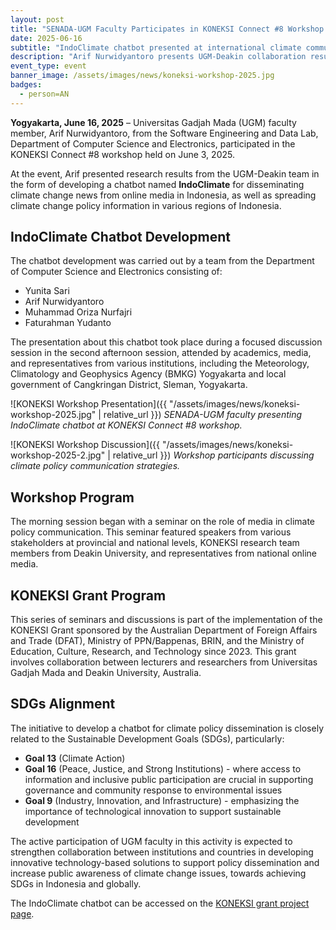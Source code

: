 ```yaml
---
layout: post
title: "SENADA-UGM Faculty Participates in KONEKSI Connect #8 Workshop for Climate Policy Dissemination"
date: 2025-06-16
subtitle: "IndoClimate chatbot presented at international climate communication workshop"
description: "Arif Nurwidyantoro presents UGM-Deakin collaboration results on climate change news dissemination through AI chatbot"
event_type: event
banner_image: /assets/images/news/koneksi-workshop-2025.jpg
badges:
  - person=AN
---
```


**Yogyakarta, June 16, 2025** – Universitas Gadjah Mada (UGM) faculty member, Arif Nurwidyantoro, from the Software Engineering and Data Lab, Department of Computer Science and Electronics, participated in the KONEKSI Connect #8 workshop held on June 3, 2025.

At the event, Arif presented research results from the UGM-Deakin team in the form of developing a chatbot named **IndoClimate** for disseminating climate change news from online media in Indonesia, as well as spreading climate change policy information in various regions of Indonesia.

## IndoClimate Chatbot Development

The chatbot development was carried out by a team from the Department of Computer Science and Electronics consisting of:
- Yunita Sari
- Arif Nurwidyantoro  
- Muhammad Oriza Nurfajri
- Faturahman Yudanto

The presentation about this chatbot took place during a focused discussion session in the second afternoon session, attended by academics, media, and representatives from various institutions, including the Meteorology, Climatology and Geophysics Agency (BMKG) Yogyakarta and local government of Cangkringan District, Sleman, Yogyakarta.

![KONEKSI Workshop Presentation]({{ "/assets/images/news/koneksi-workshop-2025.jpg" | relative_url }})
*SENADA-UGM faculty presenting IndoClimate chatbot at KONEKSI Connect #8 workshop.*

![KONEKSI Workshop Discussion]({{ "/assets/images/news/koneksi-workshop-2025-2.jpg" | relative_url }})
*Workshop participants discussing climate policy communication strategies.*

## Workshop Program

The morning session began with a seminar on the role of media in climate policy communication. This seminar featured speakers from various stakeholders at provincial and national levels, KONEKSI research team members from Deakin University, and representatives from national online media.

## KONEKSI Grant Program

This series of seminars and discussions is part of the implementation of the KONEKSI Grant sponsored by the Australian Department of Foreign Affairs and Trade (DFAT), Ministry of PPN/Bappenas, BRIN, and the Ministry of Education, Culture, Research, and Technology since 2023. This grant involves collaboration between lecturers and researchers from Universitas Gadjah Mada and Deakin University, Australia.

## SDGs Alignment

The initiative to develop a chatbot for climate policy dissemination is closely related to the Sustainable Development Goals (SDGs), particularly:
- **Goal 13** (Climate Action)
- **Goal 16** (Peace, Justice, and Strong Institutions) - where access to information and inclusive public participation are crucial in supporting governance and community response to environmental issues
- **Goal 9** (Industry, Innovation, and Infrastructure) - emphasizing the importance of technological innovation to support sustainable development

The active participation of UGM faculty in this activity is expected to strengthen collaboration between institutions and countries in developing innovative technology-based solutions to support policy dissemination and increase public awareness of climate change issues, towards achieving SDGs in Indonesia and globally.

The IndoClimate chatbot can be accessed on the [KONEKSI grant project page](https://counterinfodemic.org/tool/indo-chatbot).
